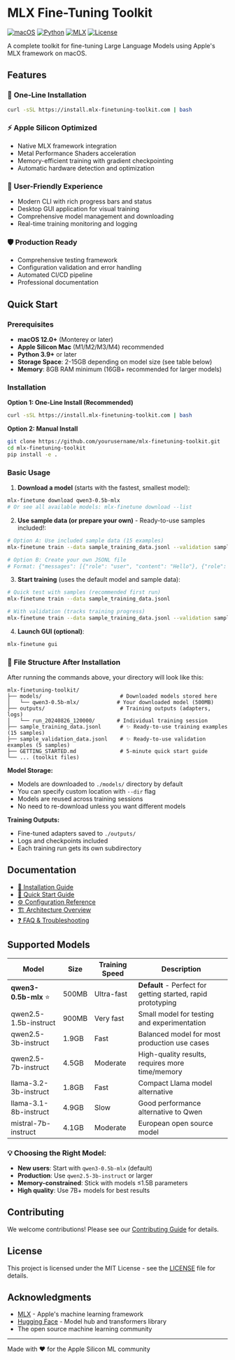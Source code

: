 # MLX Fine-Tuning Toolkit

[![macOS](https://img.shields.io/badge/macOS-Apple%20Silicon-blue)](https://apple.com/mac)
[![Python](https://img.shields.io/badge/python-3.9+-blue.svg)](https://python.org)
[![MLX](https://img.shields.io/badge/MLX-Apple%20Silicon-green)](https://github.com/ml-explore/mlx)
[![License](https://img.shields.io/badge/license-MIT-green.svg)](LICENSE)

A complete toolkit for fine-tuning Large Language Models using Apple's MLX framework on macOS.

## Features

### 🚀 **One-Line Installation**
```bash
curl -sSL https://install.mlx-finetuning-toolkit.com | bash
```

### ⚡ **Apple Silicon Optimized**
- Native MLX framework integration
- Metal Performance Shaders acceleration
- Memory-efficient training with gradient checkpointing
- Automatic hardware detection and optimization

### 🎯 **User-Friendly Experience**
- Modern CLI with rich progress bars and status
- Desktop GUI application for visual training
- Comprehensive model management and downloading
- Real-time training monitoring and logging

### 🛡️ **Production Ready**
- Comprehensive testing framework
- Configuration validation and error handling
- Automated CI/CD pipeline
- Professional documentation

## Quick Start

### Prerequisites
- **macOS 12.0+** (Monterey or later)
- **Apple Silicon Mac** (M1/M2/M3/M4) recommended
- **Python 3.9+** or later
- **Storage Space**: 2-15GB depending on model size (see table below)
- **Memory**: 8GB RAM minimum (16GB+ recommended for larger models)

### Installation

**Option 1: One-Line Install (Recommended)**
```bash
curl -sSL https://install.mlx-finetuning-toolkit.com | bash
```

**Option 2: Manual Install**
```bash
git clone https://github.com/yourusername/mlx-finetuning-toolkit.git
cd mlx-finetuning-toolkit
pip install -e .
```

### Basic Usage

1. **Download a model** (starts with the fastest, smallest model):
```bash
mlx-finetune download qwen3-0.5b-mlx
# Or see all available models: mlx-finetune download --list
```

2. **Use sample data (or prepare your own)** - Ready-to-use samples included!:
```bash
# Option A: Use included sample data (15 examples)
mlx-finetune train --data sample_training_data.jsonl --validation sample_validation_data.jsonl

# Option B: Create your own JSONL file
# Format: {"messages": [{"role": "user", "content": "Hello"}, {"role": "assistant", "content": "Hi there!"}]}
```

3. **Start training** (uses the default model and sample data):
```bash
# Quick test with samples (recommended first run)
mlx-finetune train --data sample_training_data.jsonl

# With validation (tracks training progress)
mlx-finetune train --data sample_training_data.jsonl --validation sample_validation_data.jsonl
```

4. **Launch GUI (optional)**:
```bash
mlx-finetune gui
```

### 📁 **File Structure After Installation**

After running the commands above, your directory will look like this:
```
mlx-finetuning-toolkit/
├── models/                         # Downloaded models stored here
│   └── qwen3-0.5b-mlx/            # Your downloaded model (500MB)
├── outputs/                        # Training outputs (adapters, logs)
│   └── run_20240826_120000/       # Individual training session
├── sample_training_data.jsonl      # ✨ Ready-to-use training examples (15 samples)
├── sample_validation_data.jsonl    # ✨ Ready-to-use validation examples (5 samples)
├── GETTING_STARTED.md              # 5-minute quick start guide
└── ... (toolkit files)
```

**Model Storage:**
- Models are downloaded to `./models/` directory by default
- You can specify custom location with `--dir` flag
- Models are reused across training sessions
- No need to re-download unless you want different models

**Training Outputs:**
- Fine-tuned adapters saved to `./outputs/`
- Logs and checkpoints included
- Each training run gets its own subdirectory

## Documentation

- [📖 Installation Guide](docs/INSTALLATION.md)
- [🚀 Quick Start Guide](docs/QUICKSTART.md)
- [⚙️ Configuration Reference](docs/CONFIGURATION.md)
- [🏗️ Architecture Overview](docs/ARCHITECTURE.md)
- [❓ FAQ & Troubleshooting](docs/FAQ.md)

## Supported Models

| Model | Size | Training Speed | Description |
|-------|------|---------------|-------------|
| **qwen3-0.5b-mlx** ⭐ | 500MB | Ultra-fast | **Default** - Perfect for getting started, rapid prototyping |
| qwen2.5-1.5b-instruct | 900MB | Very fast | Small model for testing and experimentation |
| qwen2.5-3b-instruct | 1.9GB | Fast | Balanced model for most production use cases |
| qwen2.5-7b-instruct | 4.5GB | Moderate | High-quality results, requires more time/memory |
| llama-3.2-3b-instruct | 1.8GB | Fast | Compact Llama model alternative |
| llama-3.1-8b-instruct | 4.9GB | Slow | Good performance alternative to Qwen |
| mistral-7b-instruct | 4.1GB | Moderate | European open source model |

### 💡 **Choosing the Right Model:**
- **New users**: Start with `qwen3-0.5b-mlx` (default)
- **Production**: Use `qwen2.5-3b-instruct` or larger
- **Memory-constrained**: Stick with models ≤1.5B parameters
- **High quality**: Use 7B+ models for best results

## Contributing

We welcome contributions! Please see our [Contributing Guide](CONTRIBUTING.md) for details.

## License

This project is licensed under the MIT License - see the [LICENSE](LICENSE) file for details.

## Acknowledgments

- [MLX](https://github.com/ml-explore/mlx) - Apple's machine learning framework
- [Hugging Face](https://huggingface.co) - Model hub and transformers library
- The open source machine learning community

---

Made with ❤️ for the Apple Silicon ML community